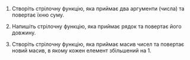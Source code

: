 1. Створіть стрілочну функцію, яка приймає два аргументи (числа) та повертає їхню суму.

2. Напишіть стрілочну функцію, яка приймає рядок та повертає його довжину.

3. Створіть стрілочну функцію, яка приймає масив чисел та повертає новий масив, в якому кожен елемент збільшений на 1.